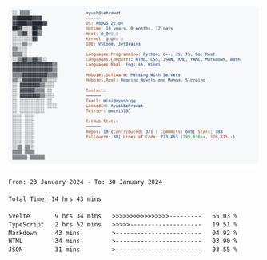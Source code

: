 <a href="https://github.com/AyushSehrawat/AyushSehrawat">
  <picture>
    <source media="(prefers-color-scheme: dark)" srcset="https://raw.githubusercontent.com/AyushSehrawat/AyushSehrawat/main/dark_mode.svg">
    <img alt="Andrew Grant's GitHub Profile README" src="https://raw.githubusercontent.com/AyushSehrawat/AyushSehrawat/main/light_mode.svg">
  </picture>
</a>

<!--START_SECTION:waka-->

```txt
From: 23 January 2024 - To: 30 January 2024

Total Time: 14 hrs 43 mins

Svelte       9 hrs 34 mins   >>>>>>>>>>>>>>>>---------   65.03 %
TypeScript   2 hrs 52 mins   >>>>>--------------------   19.51 %
Markdown     43 mins         >------------------------   04.92 %
HTML         34 mins         >------------------------   03.90 %
JSON         31 mins         >------------------------   03.55 %
```

<!--END_SECTION:waka-->
